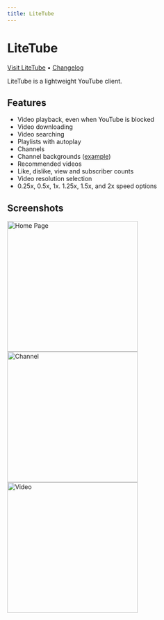 ```yaml
---
title: LiteTube
---
```

# LiteTube
[Visit LiteTube](https://yt.dorper.me) &bull; [Changelog](https://yt.dorper.me/changelog.txt)

LiteTube is a lightweight YouTube client.

## Features
- Video playback, even when YouTube is blocked
- Video downloading
- Video searching
- Playlists with autoplay
- Channels
- Channel backgrounds ([example](https://yt.dorper.me/channel.php?c=pewdiepie))
- Recommended videos
- Like, dislike, view and subscriber counts
- Video resolution selection
- 0.25x, 0.5x, 1x. 1.25x, 1.5x, and 2x speed options

## Screenshots
<div class="screenshots">
  <a href="{{"/media/img/litetube/screenshot1.png"|relative_url}}" title="Home Page">
    <img src="{{"/media/img/litetube/screenshot1.png"|relative_url}}" alt="Home Page" height="300" width="300">
  </a>
  <a href="{{"/media/img/litetube/screenshot2.png"|relative_url}}" title="Channel">
    <img src="{{"/media/img/litetube/screenshot2.png"|relative_url}}" alt="Channel" height="300" width="300">
  </a>
  <a href="{{"/media/img/litetube/screenshot3.png"|relative_url}}" title="Video">
    <img src="{{"/media/img/litetube/screenshot3.png"|relative_url}}" alt="Video" height="300" width="300">
  </a>
</div>

<link rel="stylesheet" href="../../assets/css/lightbox.css">
<script src="{{"/assets/js/lightbox.js"|relative_url}}"></script>
<script>new SimpleLightbox({elements: '.screenshots a'});</script>
